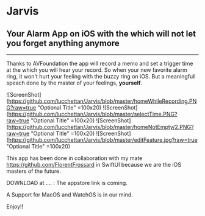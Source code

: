 # Jarvis

## Your Alarm App on iOS with the which will not let you forget anything anymore

---

Thanks to AVFoundation the app will record a memo and set a trigger time at the which you will hear your record. 
So when your new favorite alarm ring, it won't hurt your feeling with the buzzy ring on iOS. 
But a meaningfull speach done by the master of your feelings, **yourself**.

![ScreenShot](https://github.com/lucchettan/Jarvis/blob/master/homeWhileRecording.PNG?raw=true "Optional Title" =100x20)
![ScreenShot](https://github.com/lucchettan/Jarvis/blob/master/selectTime.PNG?raw=true "Optional Title" =100x20)
![ScreenShot](https://github.com/lucchettan/Jarvis/blob/master/homeNotEmpty/2.PNG?raw=true "Optional Title" =100x20)
![ScreenShot](https://github.com/lucchettan/Jarvis/blob/master/editFeature.jpg?raw=true "Optional Title" =100x20)



This app has been done in collaboration with my mate https://github.com/FlorentFrossard in SwiftUI because we are the iOS masters of the future.

DOWNLOAD at .... : The appstore link is coming.


A Support for MacOS and WatchOS is in our mind. 

Enjoy!! 
